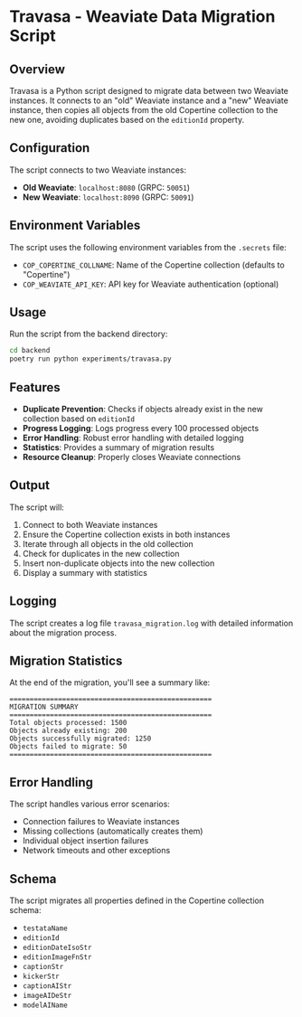 # Travasa - Weaviate Data Migration Script

## Overview

Travasa is a Python script designed to migrate data between two Weaviate instances. It connects to an "old" Weaviate instance and a "new" Weaviate instance, then copies all objects from the old Copertine collection to the new one, avoiding duplicates based on the `editionId` property.

## Configuration

The script connects to two Weaviate instances:

- **Old Weaviate**: `localhost:8080` (GRPC: `50051`)
- **New Weaviate**: `localhost:8090` (GRPC: `50091`)

## Environment Variables

The script uses the following environment variables from the `.secrets` file:

- `COP_COPERTINE_COLLNAME`: Name of the Copertine collection (defaults to "Copertine")
- `COP_WEAVIATE_API_KEY`: API key for Weaviate authentication (optional)

## Usage

Run the script from the backend directory:

```bash
cd backend
poetry run python experiments/travasa.py
```

## Features

- **Duplicate Prevention**: Checks if objects already exist in the new collection based on `editionId`
- **Progress Logging**: Logs progress every 100 processed objects
- **Error Handling**: Robust error handling with detailed logging
- **Statistics**: Provides a summary of migration results
- **Resource Cleanup**: Properly closes Weaviate connections

## Output

The script will:

1. Connect to both Weaviate instances
2. Ensure the Copertine collection exists in both instances
3. Iterate through all objects in the old collection
4. Check for duplicates in the new collection
5. Insert non-duplicate objects into the new collection
6. Display a summary with statistics

## Logging

The script creates a log file `travasa_migration.log` with detailed information about the migration process.

## Migration Statistics

At the end of the migration, you'll see a summary like:

```
==================================================
MIGRATION SUMMARY
==================================================
Total objects processed: 1500
Objects already existing: 200
Objects successfully migrated: 1250
Objects failed to migrate: 50
==================================================
```

## Error Handling

The script handles various error scenarios:

- Connection failures to Weaviate instances
- Missing collections (automatically creates them)
- Individual object insertion failures
- Network timeouts and other exceptions

## Schema

The script migrates all properties defined in the Copertine collection schema:

- `testataName`
- `editionId`
- `editionDateIsoStr`
- `editionImageFnStr`
- `captionStr`
- `kickerStr`
- `captionAIStr`
- `imageAIDeStr`
- `modelAIName`
